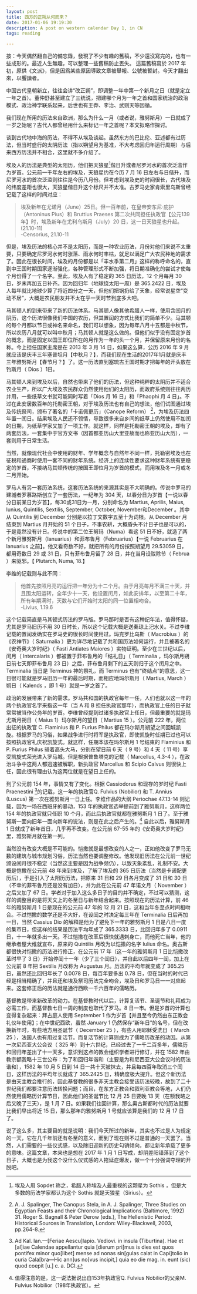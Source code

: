 ```yaml
---
layout: post
title: 西方的正朔从何而来？
date: 2017-01-06 19:19:30
description: A post on western calendar Day 1, in CN
tags: reading

---
```


按：今天偶然翻自己的備忘錄，發現了不少有趣的舊稿，不少還沒寫完的，也有一些成形的。最近人生無趣，可以整理一些舊稿防止丟失。
這篇舊稿寫於 2017 年初，原供《文派》，但是因爲某些原因導致文章被舉報、公號被暫封。今天才翻出來，以饗讀者。

中国古代皇朝新立，往往会讲“改正朔”，即调整一年中第一个新月之日（就是定立一年之首）。董仲舒甚至建立了三统说，把建哪个月为一年之首和国家统治的政治模式、政治神学联系起来，后世也有王莽、李治、武则天等因循。

我们现在所用的历法来自欧洲，那么为什么一月（或者说，雅努斯月）一日就成了一岁之始呢？古代人都曾经用什么来标记一年之首呢？本文拟略作探讨。

谈到古代地中海的历法，不得不从埃及谈起。虽然东方的巴比伦、亚述都有过历法，但当时盛行的太阴历法（指以朔望月为基准，不大考虑回归年运行周期）与后来西方历法并不相合，这里就不多介绍了。

埃及人的历法是典型的太阳历，他们把天狼星[^1]偕日升或者尼罗河水的首次泛滥作为岁首。公元前一千年左右的埃及，天狼星约在今历 7 月 16 日左右与日偕升，而尼罗河水的首次泛滥则往往是今历八月份。但考虑到埃及史的时间很长，古代埃及的纬度差距也很大，天狼星偕日升这个标尺并不太准。古罗马史家肯索里乌斯曾经记载了这样的时间对应：

[^1]: 埃及人用 Sopdet 称之，希腊人称埃及人最重视的这颗星为 Sothis ，但是大多数的历法学家都认为这个 Sothis 就是天狼星（Sirius）。

> 埃及新年在尤诺月（June）25日。但一百年前，在皇帝安东尼·庇护（Antoninus Pius）和 Bruttius Praeses 第二次共同担任执政官【公元139年】时，埃及新年在尤利乌斯月（July）20 日，这一日天狼星也升起。(21.10-11)</br>
\-Censorius, 21.10-11

但是，埃及历法的核心并不是太阳历，而是一种农业历法，月份对他们来说不太重要，只要确定尼罗河水何时涨落、雨水何时丰枯，就足以满足广大农民种地的需求了。因此在很长时间，埃及的月份都是以「丰水季第二月」这样的称呼命名的，直到中王国时期国家逐渐强化，各种管理形式不断加强，将日期准确化的尝试才使每个月份得了一个名字。至此，埃及人有了稳定的 365 日历法，12 个月每月 30 日，岁末再加五日补齐。因为回归年（地球绕太阳一周）是 365.2422 日，埃及人每年就比地球少算了将近四分之一天，但他们把锅扔给了天象，经常说星空“变动不居”，大概是农民朋友并不太在乎一天时节到底多大吧。

马其顿人的到来带来了新的历法体系。马其顿人像其他希腊人一样，使用含闰月的阴历，这个历法很像我们中国的农历，但其置闰的方式比我们的简单不少。马其顿的每个月都以节日或神名来命名，我们可以想象，因为每年八月十五都是中秋节，所以农历八月就可以叫中秋月；马其顿人就是这么做的。但他们似乎没有固定岁首的概念，而是固定以国王即位所在的月作为一年的头一个月，并保留原来月份的名称。今上担任国家主席是在 2013 年 3 月 14 日，如果这么算，公历 2016 年 9 月就应该是庆丰三年塞普坦月【中秋月？】，而我们现在生活的2017年1月就是庆丰三年雅努斯月【春节月？】了。这一历法直到塞琉古王国时期才把每年的开头放在钓斯月（ Dios ）1日。

马其顿人来到埃及以后，自然也带来了他们的历法，但这种纯粹的太阴历并不适合农业生产，所以广大埃及农民群众仍然使用他们的太阳历，而政府系统则往往两历并用，一些纸草文书就可能同时写着「Dios 月 16 日」和「Phaophi 月 4 日」。不过在此安居数百年的托勒密王朝，对于埃及历法也有自己的想法，他们试图通过埃及传统祭司，颁布了著名的「卡诺佩更历」（Canope Reform） [^2]，为埃及历法四年置一闰日。结果埃及人民还不领情，导致很多来自乡间的纸草上仍然使用不加闰的日期，为纸草学家又加了一项工作。就这样，同样是托勒密王朝的埃及，却有了两套历法，一套集中于官方文书（因首都亚历山大里亚故而也称亚历山大历），一套则用于日常生活。

当然，就像现代社会中使用的财年、学年概念与自然年不同一样，托勒密埃及也在征税和通商时使用一套不同的财年系统。经济上的连续性要求这种财年系统有更稳定的岁首，不接纳马其顿传统的按国王即位月为岁首的模式，而用埃及冬一月或冬二月开始。

罗马人有另一套历法系统，这套历法系统的来源其实是不大明确的。传说中罗马的建城者罗慕路斯创立了一套历法，一纪年为 304 天，以春分日为岁首【一说以春分日前某日为岁首】，每30或31日为一月，分别命名为 Martius, Aprilis, Maius, Iunius, Quintilis, Sextilis, September, October, November和December 。其中从 Quintilis 到 December 分别是以拉丁文数字五至十为词根。从 December 月结束到 Martius 月开始的 51 个日子，不事农耕，大概昏头不计日子也是可以的，于是竟然没有计日。传说中的第二位王努玛（Numa）看这 51 日不好，就造了两个新月雅努斯月（Ianuarius）和菲布鲁月（Februarius）【一说 Februarius 在 Ianuarius 之前】。他又看奇数不好，就把所有的月份按照朔望月 29.53059 日，都用奇数日 29 或 31 日，只有菲布鲁月留了 28 日，并在当月设祓除节（ Februa ）来驱邪。【 Plutarch, Numa, 18.】

李维的记载则与此不同：

> 他首先按照月亮的运行把一年分为十二个月。由于月亮每月不满三十天，并且围太阳运转，全年少十一天，他设置闰月，如此安排年，以至第二十年，所有年期满时，天数与它们开始时太阳的同一位置相吻合。</br>
\-Livius, 1.19.6

这个记载简直是马其顿式历法的罗马版。罗马那时是否有这种纪年法，值得怀疑，尤其是罗马旧历不用 30 日时长，所以这个记载大概是送秦琼上汜水关。不过李维记载的置闰发确实在罗马史的很长时间使用过。玛克罗比乌斯（ Macrobius ）的《农神节》（ Saturnalia ）更为详尽地记载了共和国历法如何运行，并且被著名的《安奇奥大岁时纪》（ Fasti Antiates Maiores ）实物证明。至少在三世纪以后，闰月（ Intercalaris ）都被置于菲布鲁月的「结礼日」（ Terminalia ，玛尔斯月朔日前七天即菲布鲁月 23 日）之后，菲布鲁月剩下的五天则归于这个闰月之中。Terminalia 当日是 Terminus 神的祭礼，而 Terminus 也有“终结点”的意思，这一日很可能就是罗马旧历一年的最后时期，而相应地玛尔斯月（ Martius, March ）朔日（ Kalends ，即 1 号）就是一岁之首了。

政治的发展带来了新的需求。罗马共和国的执政官每年一任，人们也就以这一年的两个执政官名字来指这一年（当 A 和 B 担任执政官那年），而执政官上任的日子就常常被当作公务年的岁首。李维曾经提到过诸多执政官上任日，但最重要的就是玛尤斯月朔日（ Maius 1）玛尔斯月的望日（ Martius 15 ）。公元前 222 年，两位出征的执政官 C. Flaminius 和 P. Furius Philus 都在玛尔斯月朔望之间回城凯旋。根据罗马的习俗，如果战争进行时将军是执政官，即使凯旋时任期已过也可以按照执政官礼庆祝凯旋式。就这样，任期本该在玛尔斯月 1 号结束的 Flaminius 和 P. Furius Philus 骑着高头大马，分别在望日前 6 天（ 9 号）和 4 天（ 11 号）享受凯旋式荣光进入罗马城。但是根据普鲁塔克的记载（ Marcellus, 4.3-4 ），在政治斗争中这两人都迅速被解职，新执政官 Marcellus 和 Scipio Calvus 则很快上任，因此很有理由认为这两位就是在望日上任的。

到了公元前 154 年，事情又有了变化。根据 Cassiodorus 和现存的岁时纪 Fasti Praenestini [^3]的记载，这一年的执政官Q. Fulvius (Nobilior) 和 T. Annius (Luscus) 第一次在雅努斯月一日上任。李维作品的大纲 Periochae 47.13-14 则记载，因为一场在西班牙的暴动，153 年的执政官选举提前到了雅努斯月，这样两位 154 年的执政官就只任职 10 个月，而此后执政官就都在雅努斯月 1 日了。至于雅努斯一面向旧年一面向新年的说法，则是在此之后产生的。[^4] 自此以后，雅努斯月 1 日就成了新年首日，几乎再不改变。在公元前 67-55 年的《安奇奥大岁时纪》里，雅努斯月就在第一列。

当然没有改变大概是不可能的。恺撒就是最想改变的人之一，正如他改变了罗马无数的建筑与城市规划习俗，历法当然也要调整修改。他发现旧历法在公元前一世纪颁设闰月很不稳定（当然这主要是因为战争频仍），以致天象紊乱，礼制不安。大概是恺撒在公元前 48 年来到埃及，了解了埃及的 365 日历法（当然是卡诺配更历后），于是引入了太阳历历法，把原来 31 日和 29 日各月变成了 31 日和 30 日（不幸的菲布鲁月还是没有加日），并为此在公元前 47 年诺文月（ November ）之后又加了 67 日。学者对于加入这么多日子的目的并不确定，不过可以猜测，这样的调整目的是将天文上的冬至日与新年结合起来。按照现在的历法计算，前 46 年的雅努斯月 1 日是现在的公元前 47 年的 12 月 21 日，这和当年冬至点时间相吻合。不过恺撒的数学还是不大好，在设闰之时决定每三年在 Terminalia 日后再加一日，当然 Cassius Dio 的解释是他为了避免下一年的雅努斯月 1 日是八日一度的集市日，但这样的结果是历法平均年成了 365.3333 日，比回归年多了 0.0911 日，十一年就多出一天。不过恺撒在改革后很快就遇刺身亡，而他死亡当年，他的继承者屋大维就宣布，原来的 Quintilis 月改为以恺撒的名字 Iulius 命名。奥古斯都很快对恺撒的历法进行修正，在公元前 17 年（这一年的雅努斯月 1 日比恺撒改革时早了 3 日）开始停闰十一年（少了三个闰日），并自此以后四年一闰，加上在公元前 8 年把 Sextilis 月改称为 Augustus 月。历法的平均年就变成了 365.25 日，虽然还比回归年长了 0.0078 日，每百年要多出 0.78 日，但在当时的时代已经是相当精确了，并且还和埃及祭司历法完全吻合，埃及日和罗马日一一对应起来。这套修正后的历法就是通行西欧一千六百年的儒略历。

基督教是带来新改革的动力。在基督教时代以后，计算复活节、圣诞节和礼拜成为必需工作，而基督教七日一周的制度也取代了罗马。8 日一市。但是岁首的计算也变得复杂起来：拜占庭人使用 September 1 作为岁首【并且至今仍然由东正教会礼仪年使用】；在中世纪西欧，虽然 January 1 仍然保存“新年日”的名号，但在改换新年时，有些地方用圣诞节（ December 25 ），有些人用耶稣受洗日（ March 25 ），法国人也有用过复活节。而复活节的计算则成为了儒略历改革的动因。从第一次尼西亚大公会议（ 325 年）到十六世纪，已经过去了一千二百多年，儒略历和回归年差出了十一天多，意识到这点的教会组织学者进行修订，并在 1582 年由教宗额我略十三世公布：为了和回归年谐和（主要是为和尼西亚大公会议时的历法谐和），1582 年 10 月 5 日到 14 日一共十天被抹去，并且每四百年取消三个闰日，这样历法的平均年长就成了 365.2425 日，精确度极大提升。但这个新历法是由天主教会推行的，因此基督教的很多非天主教会接受该历法较晚，故到了二十世纪我们都要注意历法转换问题；而且，在东方正教会和叙利亚教会等地，人们仍然使用儒略历计算节日，因此他们的圣诞节比 12 月 25 日要晚 13 天（在额我略之后又晚了三天），是 1 月 7 日。如果我们往回计算，那么奥古斯都时代的历法就要比我们早出将近 15 日，那么那年的雅努斯月 1 号就应该算是我们的 12 月 17 日了。

说了这么多，其主要目的就是说明：我们今天所过的新年，其实也不过是人为规定的一天，它在几千年前还有冬至的意义，而到了现在则不过是普通的一天罢了。当然，人们需要的一些仪式感，以及除旧迎新的历史勾销倾向，都让新年承载了更多的意味。这篇文章，本来也是想在 2017 年 1 月 1 日写成，却阴差阳错落到了这个日子，大概也是为我这个没什么仪式感的人拖延症爆发，做一个十分强词夺理的开脱吧。

[^2]: A. J. Spalinger, The Canopus Stela, in A. J. Spalinger, Three Studies on Egyptian Feasts and their Chronological Implications (Baltimore, 1992) 31. Roger S. Bagnall & Peter Derow (eds.), The Hellenistic Period: Historical Sources in Translation, London: Wiley-Blackwell, 2003, pp.264-8.

[^3]: Ad Kal. Ian.—[Feriae Aescu]lapio. Vediovi. in insula (Tiburtina). Hae et [al]iae Calendae appellantur quia [dierum pri]mus is dies est quos pontifex minor quo[libet] mense ad nonas sin[gulas calat in Capi]tolio in curia Cala[bra—Hic ann]us no[vus incipit,] quia eo die mag. in. eunt (sic) quod coepit [u.] c. a. DCI.

[^4]: 值得注意的是，这一说法据说出自153年执政官Q. Fulvius Nobilior的父亲M. Fulvius Nobilior（198年执政官）。
